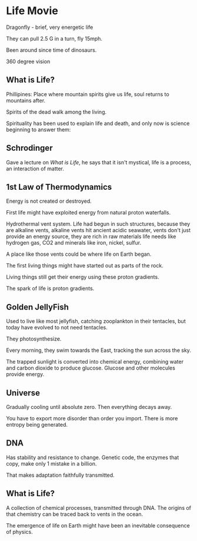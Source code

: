# Life Movie

Dragonfly - brief, very energetic life

They can pull 2.5 G in a turn, fly 15mph.

Been around since time of dinosaurs.

360 degree vision

## What is Life?

Phillipines: Place where mountain spirits give us life, soul returns to mountains after.

Spirits of the dead walk among the living.

Spirituality has been used to explain life and death, and only now is science beginning to answer them:

## Schrodinger

Gave a lecture on *What is Life*, he says that it isn't mystical, life is a process, an interaction of matter.

## 1st Law of Thermodynamics

Energy is not created or destroyed.

First life might have exploited energy from natural proton waterfalls.

Hydrothermal vent system. Life had begun in such structures, because they are alkaline vents, alkaline vents hit ancient acidic seawater, vents don't just provide an energy source, they are rich in raw materials life needs like hydrogen gas, CO2 and minerals like iron, nickel, sulfur.

A place like those vents could be where life on Earth began.

The first living things might have started out as parts of the rock.

Living things still get their energy using these proton gradients.

The spark of life is proton gradients.

## Golden JellyFish

Used to live like most jellyfish, catching zooplankton in their tentacles, but today have evolved to not need tentacles.

They photosynthesize.

Every morning, they swim towards the East, tracking the sun across the sky.

The trapped sunlight is converted into chemical energy, combining water and carbon dioxide to produce glucose. Glucose and other molecules provide energy.

## Universe

Gradually cooling until absolute zero. Then everything decays away.

You have to export more disorder than order you import. There is more entropy being generated.

## DNA

Has stability and resistance to change. Genetic code, the enzymes that copy, make only 1 mistake in a billion.

That makes adaptation faithfully transmitted.

## What is Life?

A collection of chemical processes, transmitted through DNA. The origins of that chemistry can be traced back to vents in the ocean.

The emergence of life on Earth might have been an inevitable consequence of physics.
